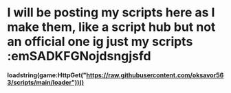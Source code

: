 # I will be posting my scripts here as I make them, like a script hub but not an official one ig just my scripts :emSADKFGNojdsngjsfd

**loadstring(game:HttpGet("https://raw.githubusercontent.com/oksavor563/scripts/main/loader"))()**
